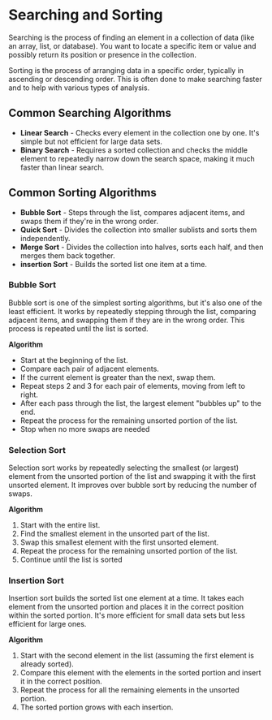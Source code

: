   # Searching and Sorting 

Searching is the process of finding an element in a collection of data (like an array, list, or database). You want to locate a specific item or value and possibly return its position or presence in the collection. 

Sorting is the process of arranging data in a specific order, typically in ascending or descending order. This is often done to make searching faster and to help with various types of analysis. 

## Common Searching Algorithms 

-  **Linear Search** - Checks every element in the collection one by one. It's simple but not efficient for large data sets.
- **Binary Search** - Requires a sorted collection and checks the middle element to repeatedly narrow down the search space, making it much faster than linear search.

## Common Sorting Algorithms

- **Bubble Sort** - Steps through the list, compares adjacent items, and swaps them if they're in the wrong order.
- **Quick Sort** - Divides the collection into smaller sublists and sorts them independently.
- **Merge Sort** - Divides the collection into halves, sorts each half, and then merges them back together.
- **insertion Sort** - Builds the sorted list one item at a time.

### Bubble Sort

Bubble sort is one of the simplest sorting algorithms, but it's also one of the least efficient. It works by repeatedly stepping through the list, comparing adjacent items, and swapping them if they are in the wrong order. This process is repeated until the list is sorted.

**Algorithm**
- Start at the beginning of the list.
- Compare each pair of adjacent elements.
- If the current element is greater than the next, swap them.
- Repeat steps 2 and 3 for each pair of elements, moving from left to right.
- After each pass through the list, the largest element "bubbles up" to the end.
- Repeat the process for the remaining unsorted portion of the list.
- Stop when no more swaps are needed

### Selection Sort

Selection sort works by repeatedly selecting the smallest (or largest) element from the unsorted portion of the list and swapping it with the first unsorted element. It improves over bubble sort by reducing the number of swaps.

**Algorithm**
1. Start with the entire list.
2. Find the smallest element in the unsorted part of the list.
3. Swap this smallest element with the first unsorted element.
4. Repeat the process for the remaining unsorted portion of the list.
5. Continue until the list is sorted

### Insertion Sort

Insertion sort builds the sorted list one element at a time. It takes each element from the unsorted portion and places it in the correct position within the sorted portion. It's more efficient for small data sets but less efficient for large ones.

**Algorithm**
1. Start with the second element in the list (assuming the first element is already sorted).
2. Compare this element with the elements in the sorted portion and insert it in the correct position.
3. Repeat the process for all the remaining elements in the unsorted portion.
4. The sorted portion grows with each insertion.
